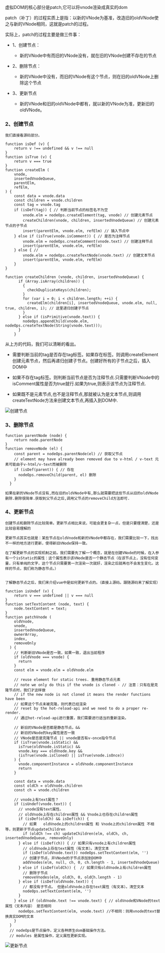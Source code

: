 虚拟DOM的核心部分是patch,它可以将vnode渲染成真实的dom

patch（补丁）的过程实质上是指：以新的VNode为基准，改造旧的oldVNode使之与新的VNode相同，这就是patch的过程。

实际上，patch的过程主要是做三件事：

* 1、创建节点：

    * 新的VNode中有而旧的VNode没有，就在旧的VNode创建不存在的节点

* 2、删除节点：

    * 新的VNode中没有，而旧的VNode有这个节点，则在旧的oldVNode上删除这个节点

* 3、更新节点

    * 新的VNode和旧的oldVNode中都有，就以新的VNode为准，更新旧的oldVNode。

### 2、创建节点

    我们直接看源码部分。
```
function isDef (v) {
    return v !== undefined && v !== null
}
function isTrue (v) {
    return v === true
}
function createElm (
    vnode,
    insertedVnodeQueue,
    parentElm,
    refElm,
) {
    const data = vnode.data
    const children = vnode.children
    const tag = vnode.tag
    if (isDef(tag)) { // 判断当前节点的标签名不为空
        vnode.elm = nodeOps.createElement(tag, vnode) // 创建元素节点
        createChildren(vnode, children, insertedVnodeQueue) // 创建元素节点的子节点
        insert(parentElm, vnode.elm, refElm) // 插入节点中
    } else if (isTrue(vnode.isComment)) { // 是否为注释节点
        vnode.elm = nodeOps.createComment(vnode.text) // 创建注释节点
        insert(parentElm, vnode.elm, refElm)
    } else { // 
        vnode.elm = nodeOps.createTextNode(vnode.text) // 创建文本节点
        insert(parentElm, vnode.elm, refElm)
    }
}

function createChildren (vnode, children, insertedVnodeQueue) {
      if (Array.isArray(children)) {
        {
          checkDuplicateKeys(children);
        }
        for (var i = 0; i < children.length; ++i) {
          createElm(children[i], insertedVnodeQueue, vnode.elm, null, true, children, i); // 这里递归创建子节点
        }
      } else if (isPrimitive(vnode.text)) {
        nodeOps.appendChild(vnode.elm, nodeOps.createTextNode(String(vnode.text)));
      }
    }
```

从上方的代码，我们可以清晰的看出。

* 需要判断当前的tag是否存在tag标签。如果存在标签。则调用createElement创建元素节点，然后再递归创建子节点。创建好所有的子节点之后，插入DOM中

* 如果不存在tag标签。则判断当前节点是否为注释节点.只需要判断VNode中的isComment属性是否为true就行.如果为true,则表示该节点为注释节点.

* 如果既不是元素节点,也不是注释节点,那就被认为是文本节点,则调用createTextNode方法来创建文本节点,再插入到DOM中.

![创建节点](./images/创建节点.png)
### 3、删除节点
```
function parentNode (node) {
    return node.parentNode
}
function removeNode (el) {
    const parent = nodeOps.parentNode(el) // 获取父节点
    // element may have already been removed due to v-html / v-text 元素可能由于v-html/v-text而被删除
    if (isDef(parent)) { // 存在
      nodeOps.removeChild(parent, el) 删除
    }
  }
```

    如果在新的VNode节点没有,而在旧的oldVNode中有,那么就需要把这些节点从旧的oldVNode删除.删除很简单.获取到父节点之后,调用父节点的removeChild方法即可.

### 4、更新节点

    创建节点和删除节点比较简单。更新节点相比来说，可能会更复杂一点，但是只要理清楚，还是比较容易理解的

    更新节点其实也就是：某些节点在oldVnode和新的VNode中都存在，我们需要比较一下，找出不一样的地方进行更新，使得新旧VNode保持一致。

    在了解更新节点的实现机制之前。我们需要先了解一个概念，就是在创建VNode的时候，在入参有一个isStatic的属性：这个属性表示该VNode是否一个静态节点（在该节点上，没有任何变量，只有单纯的文字，这个节点只需要第一次渲染一次就好，渲染之后就再也不会发生变化。这样的节点，我们称为静态节点。）


    了解静态节点之后，我们来介绍vue中是如何更新节点的。（直接上源码。跟随源码来了解实现）

```
function isUndef (v) {
    return v === undefined || v === null
}
function setTextContent (node, text) {
    node.textContent = text;
}
function patchVnode (
    oldVnode,
    vnode,
    insertedVnodeQueue,
    ownerArray,
    index,
    removeOnly
  ) {
    // 判断新旧VNode是否一致，如果一致，退出当前程序  
    if (oldVnode === vnode) {
      return
    }
    const elm = vnode.elm = oldVnode.elm

    // reuse element for static trees. 重用静态节点元素
    // note we only do this if the vnode is cloned - // 注意：只有在是克隆节点时，我们才这样做
    // if the new node is not cloned it means the render functions have been
    // 如果这个节点未被克隆，则代表已经渲染
    // reset by the hot-reload-api and we need to do a proper re-render.
    // 通过hot-reload-api进行重置，我们需要进行适当的重新渲染。

    // 新旧的VNode是否都是静态节点。&&
    // 新旧的VNode的key属性是否一致
    // VNode是否是克隆节点 || vnode是否有v-once指令节点
    if (isTrue(vnode.isStatic) &&
      isTrue(oldVnode.isStatic) &&
      vnode.key === oldVnode.key &&
      (isTrue(vnode.isCloned) || isTrue(vnode.isOnce))
    ) {
      vnode.componentInstance = oldVnode.componentInstance
      return
    }

    const data = vnode.data
    const oldCh = oldVnode.children
    const ch = vnode.children

    // vnode上有text属性？ 
    if (isUndef(vnode.text)) {
      // vnode没有text属性。
      // oldVnode上存在children属性 && Vnode上也存在children属性
      if (isDef(oldCh) && isDef(ch)) {
        // 如果   oldVnode上的children属性 和 Vnode上的children属性 不相等，则更新子节点updateChildren
        if (oldCh !== ch) updateChildren(elm, oldCh, ch, insertedVnodeQueue, removeOnly)
      } else if (isDef(ch)) { // 如果只有vnode上有children属性
        // oldVnode上存在text属性（有文本）。清空文本
        if (isDef(oldVnode.text)) nodeOps.setTextContent(elm, '')
        // 创建子节点，并VNode的子节点添加到DOM中
        addVnodes(elm, null, ch, 0, ch.length - 1, insertedVnodeQueue)
      } else if (isDef(oldCh)) {  // 如果只有oldVnode上有children属性
        // 删除子节点
        removeVnodes(elm, oldCh, 0, oldCh.length - 1) 
      } else if (isDef(oldVnode.text)) {
        // 都没有子节点。 但是oldVnode上存在text属性（有文本）。清空文本
        nodeOps.setTextContent(elm, '')
      }
    } else if (oldVnode.text !== vnode.text) { // oldVnode和VNode的text属性（文本内容） 是否相同
      nodeOps.setTextContent(elm, vnode.text) //不相同：则用vnode的text替换真实DOM的文本
    }
  }
  // nodeOps是节点操作，定义各种原生dom基础操作方法。
  // modules 是属性操作，定义属性更新实现。
```
![更新节点](./images/更新节点.png)

